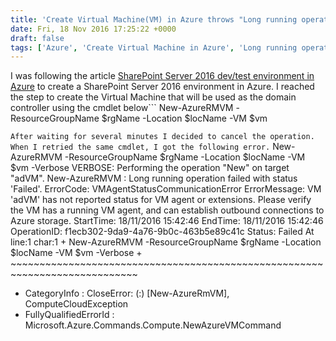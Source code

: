 ```yaml
---
title: 'Create Virtual Machine(VM) in Azure throws "Long running operation failed with status ''Failed''." through PowerShell'
date: Fri, 18 Nov 2016 17:25:22 +0000
draft: false
tags: ['Azure', 'Create Virtual Machine in Azure', 'Long running operation failed with status Failed', 'New-AzureRMVM', 'PowerShell', 'SharePoint 2016', 'Virtual Machine']
---
```


I was following the article [SharePoint Server 2016 dev/test environment in Azure](https://technet.microsoft.com/library/mt723354.aspx) to create a SharePoint Server 2016 environment in Azure. I reached the step to create the Virtual Machine that will be used as the domain controller using the cmdlet below```
New-AzureRMVM -ResourceGroupName $rgName -Location $locName -VM $vm


```After waiting for several minutes I decided to cancel the operation. When I retried the same cmdlet, I got the following error.```
New-AzureRMVM -ResourceGroupName $rgName -Location $locName -VM $vm -Verbose
VERBOSE: Performing the operation "New" on target "adVM".
New-AzureRMVM : Long running operation failed with status 'Failed'.
ErrorCode: VMAgentStatusCommunicationError
ErrorMessage: VM 'adVM' has not reported status for VM agent or extensions. 
Please verify the VM has a running VM agent, and can establish 
outbound connections to Azure storage.
StartTime: 18/11/2016 15:42:46
EndTime: 18/11/2016 15:42:46
OperationID: f1ecb302-9da9-4a76-9b0c-463b5e89c41c
Status: Failed
At line:1 char:1
\+ New-AzureRMVM -ResourceGroupName $rgName -Location $locName -VM $vm -Verbose
\+ ~~~~~~~~~~~~~~~~~~~~~~~~~~~~~~~~~~~~~~~~~~~~~~~~~~~~~~~~~~~~~~~~~~~~~~~~~~~~
 + CategoryInfo : CloseError: (:) \[New-AzureRmVM\], ComputeCloudException
 + FullyQualifiedErrorId : Microsoft.Azure.Commands.Compute.NewAzureVMCommand 

```I spent a while trying to understand what the error message meant. In that scenerio the error message was thrown because the VM requested was created successfully even though I interrupted the operation before. The error thrown was to prevent creating another VM with the same details. When I created the second VM, I waited long enough till the success message was displayed. ![vmcreatedsuccessfully](https://reshmeeauckloo.files.wordpress.com/2016/11/vmcreatedsuccessfully.png)